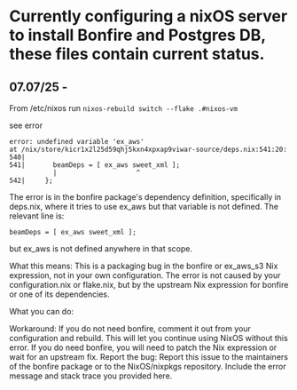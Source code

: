 # Currently configuring a nixOS server to install Bonfire and Postgres DB, these files contain current status.

## 07.07/25 - 

From /etc/nixos run `nixos-rebuild switch --flake .#nixos-vm`

see error

```
error: undefined variable 'ex_aws'
at /nix/store/kicr1x2l25d59qhj5kxn4xpxap9viwar-source/deps.nix:541:20:
540|
541|       beamDeps = [ ex_aws sweet_xml ];
           |                    ^
542|     };
```

The error is in the bonfire package's dependency definition, specifically in deps.nix, where it tries to use ex_aws but that variable is not defined.
The relevant line is:

`beamDeps = [ ex_aws sweet_xml ];`

but ex_aws is not defined anywhere in that scope.

What this means:
This is a packaging bug in the bonfire or ex_aws_s3 Nix expression, not in your own configuration.
The error is not caused by your configuration.nix or flake.nix, but by the upstream Nix expression for bonfire or one of its dependencies.

What you can do:

Workaround:
If you do not need bonfire, comment it out from your configuration and rebuild. This will let you continue using NixOS without this error.
If you do need bonfire, you will need to patch the Nix expression or wait for an upstream fix.
Report the bug:
Report this issue to the maintainers of the bonfire package or to the NixOS/nixpkgs repository. Include the error message and stack trace you provided here.
